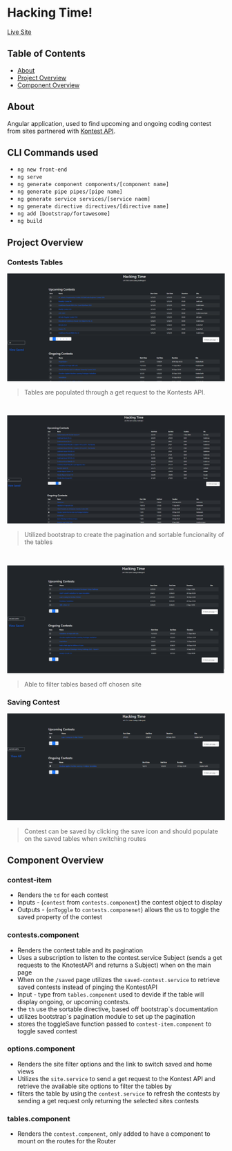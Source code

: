 <h1>  Hacking Time! </h1>

[Live Site](https://hacking-time.netlify.app)


## Table of Contents
- [About](#about)
- [Project Overview](#project-overview)
- [Component Overview](#component-overview)


## About
 Angular application, used to find upcoming and ongoing coding contest from sites partnered with [Kontest API](https://kontests.net/api). 

## CLI Commands used
- `ng new front-end`
- `ng serve`
- `ng generate component components/[component name]`
- `ng generate pipe pipes/[pipe name]`
- `ng generate service services/[service naem]`
- `ng generate directive directives/[directive name]`
- `ng add [bootstrap/fortawesome]`
- `ng build`



## Project Overview

### Contests Tables 
![Default Tables](./home.png)
> Tables are populated through a get request to the Kontests API.
<br/>

![Pagination](./pagination.jpg)
> Utilized bootstrap to create the pagination and sortable funcionality of the tables 
<br/>

![Site Filter](./site_filter.png)
> Able to filter tables based off chosen site 
>
### Saving Contest
![User changing item quanity](./saved.png)
> Contest can be saved by clicking the save icon and should populate on the saved tables when switching routes

## Component Overview

  ### contest-item
  - Renders the `td` for each contest
  - Inputs - (`contest` from `contests.component`) the contest object to display 
  - Outputs - (`onToggle` to `contests.componenet`) allows the us to toggle the saved property of the contest

 ### contests.component
- Renders the contest table and its pagination 
 - Uses a subscription to listen to the contest.service Subject (sends a get requests to the KnotestAPI and returns a Subject) when on the main page 
- When on the `/saved` page utilizes the `saved-contest.service` to retrieve saved contests instead of pinging the KontestAPI
- Input - type from `tables.component` used to devide if the table will display ongoing, or upcoming contests.
- the `th` use the sortable directive, based off bootstrap`s documentation 
- utilizes bootstrap`s pagination module to set up the pagination
- stores the toggleSave function passed to `contest-item.component` to toggle saved contest


 ### options.component 
- Renders the site filter options and the link to switch saved and home views
- Utilizes the `site.service` to send a get request to the Kontest API and retrieve the available site options to filter the tables by
- filters the table by using the `contest.service` to refresh the contests by sending a get request only returning the selected sites contests

### tables.component 
- Renders the `contest.component`, only added to have a component to mount on the routes for the Router







